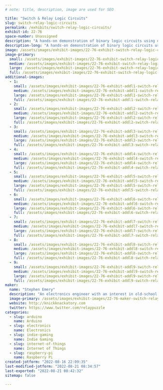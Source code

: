 ```yaml
---
# note: title, description, image are used for SEO

title: "Switch & Relay Logic Circuits"
slug: switch-relay-logic-circuits
permalink: /exhibits/switch-relay-logic-circuits/
exhibit-id: 22-76
space-number: Unassigned
description: "A hands-on demonstration of binary logic circuits using only switches and relays."
description-long: "A hands-on demonstration of binary logic circuits using only switches and relays. Circuits available for attendees to play with include a reconfigurable logic gate, a four-bit adder, a four-bit counter, river-crossing puzzles, and Ring the Bell, an IoT arcade machine based on the Chinese Ring Puzzle. Ring the Bell now has four levels of difficulty: players will be able to solve it by turning on four, five, six, or seven lights."
image: /assets/images/exhibit-images/22-76-exhibit-switch-relay-logic-circuits-img-8483-large.JPG
image-primary: 
  small: /assets/images/exhibit-images/22-76-exhibit-switch-relay-logic-circuits-img-8483-small.JPG
  medium: /assets/images/exhibit-images/22-76-exhibit-switch-relay-logic-circuits-img-8483-medium.JPG
  large: /assets/images/exhibit-images/22-76-exhibit-switch-relay-logic-circuits-img-8483-large.JPG
  full: /assets/images/exhibit-images/22-76-exhibit-switch-relay-logic-circuits-img-8483-full.JPG
additional-images: 
  - 1:
    small: /assets/images/exhibit-images/22-76-exhibit-addl1-switch-relay-logic-circuits-emery-adder-front-2-1024x768-small.png
    medium: /assets/images/exhibit-images/22-76-exhibit-addl1-switch-relay-logic-circuits-emery-adder-front-2-1024x768-medium.png
    large: /assets/images/exhibit-images/22-76-exhibit-addl1-switch-relay-logic-circuits-emery-adder-front-2-1024x768-large.png
    full: /assets/images/exhibit-images/22-76-exhibit-addl1-switch-relay-logic-circuits-emery-adder-front-2-1024x768-full.png
  - 2:
    small: /assets/images/exhibit-images/22-76-exhibit-addl2-switch-relay-logic-circuits-emery-adder-inside-1-1024x768-small.png
    medium: /assets/images/exhibit-images/22-76-exhibit-addl2-switch-relay-logic-circuits-emery-adder-inside-1-1024x768-medium.png
    large: /assets/images/exhibit-images/22-76-exhibit-addl2-switch-relay-logic-circuits-emery-adder-inside-1-1024x768-large.png
    full: /assets/images/exhibit-images/22-76-exhibit-addl2-switch-relay-logic-circuits-emery-adder-inside-1-1024x768-full.png
  - 3:
    small: /assets/images/exhibit-images/22-76-exhibit-addl3-switch-relay-logic-circuits-img-1440-small.JPG
    medium: /assets/images/exhibit-images/22-76-exhibit-addl3-switch-relay-logic-circuits-img-1440-medium.JPG
    large: /assets/images/exhibit-images/22-76-exhibit-addl3-switch-relay-logic-circuits-img-1440-large.JPG
    full: /assets/images/exhibit-images/22-76-exhibit-addl3-switch-relay-logic-circuits-img-1440-full.JPG
  - 4:
    small: /assets/images/exhibit-images/22-76-exhibit-addl4-switch-relay-logic-circuits-img-9076-small.JPG
    medium: /assets/images/exhibit-images/22-76-exhibit-addl4-switch-relay-logic-circuits-img-9076-medium.JPG
    large: /assets/images/exhibit-images/22-76-exhibit-addl4-switch-relay-logic-circuits-img-9076-large.JPG
    full: /assets/images/exhibit-images/22-76-exhibit-addl4-switch-relay-logic-circuits-img-9076-full.JPG
  - 5:
    small: /assets/images/exhibit-images/22-76-exhibit-addl5-switch-relay-logic-circuits-img-9078-small.JPG
    medium: /assets/images/exhibit-images/22-76-exhibit-addl5-switch-relay-logic-circuits-img-9078-medium.JPG
    large: /assets/images/exhibit-images/22-76-exhibit-addl5-switch-relay-logic-circuits-img-9078-large.JPG
    full: /assets/images/exhibit-images/22-76-exhibit-addl5-switch-relay-logic-circuits-img-9078-full.JPG
  - 6:
    small: /assets/images/exhibit-images/22-76-exhibit-addl6-switch-relay-logic-circuits-rtb-2018-full-1024x768-small.png
    medium: /assets/images/exhibit-images/22-76-exhibit-addl6-switch-relay-logic-circuits-rtb-2018-full-1024x768-medium.png
    large: /assets/images/exhibit-images/22-76-exhibit-addl6-switch-relay-logic-circuits-rtb-2018-full-1024x768-large.png
    full: /assets/images/exhibit-images/22-76-exhibit-addl6-switch-relay-logic-circuits-rtb-2018-full-1024x768-full.png
  - 7:
    small: /assets/images/exhibit-images/22-76-exhibit-addl7-switch-relay-logic-circuits-relaylogicgate-small.jpg
    medium: /assets/images/exhibit-images/22-76-exhibit-addl7-switch-relay-logic-circuits-relaylogicgate-medium.jpg
    large: /assets/images/exhibit-images/22-76-exhibit-addl7-switch-relay-logic-circuits-relaylogicgate-large.jpg
    full: /assets/images/exhibit-images/22-76-exhibit-addl7-switch-relay-logic-circuits-relaylogicgate-full.jpg
  - 8:
    small: /assets/images/exhibit-images/22-76-exhibit-addl8-switch-relay-logic-circuits-river-crossing-internal-1-1024x768-small.png
    medium: /assets/images/exhibit-images/22-76-exhibit-addl8-switch-relay-logic-circuits-river-crossing-internal-1-1024x768-medium.png
    large: /assets/images/exhibit-images/22-76-exhibit-addl8-switch-relay-logic-circuits-river-crossing-internal-1-1024x768-large.png
    full: /assets/images/exhibit-images/22-76-exhibit-addl8-switch-relay-logic-circuits-river-crossing-internal-1-1024x768-full.png
  - 9:
    small: /assets/images/exhibit-images/22-76-exhibit-addl9-switch-relay-logic-circuits-river-crossing-puzzles-3-1024x768-small.png
    medium: /assets/images/exhibit-images/22-76-exhibit-addl9-switch-relay-logic-circuits-river-crossing-puzzles-3-1024x768-medium.png
    large: /assets/images/exhibit-images/22-76-exhibit-addl9-switch-relay-logic-circuits-river-crossing-puzzles-3-1024x768-large.png
    full: /assets/images/exhibit-images/22-76-exhibit-addl9-switch-relay-logic-circuits-river-crossing-puzzles-3-1024x768-full.png
maker: 
  name: "Stephen Emery"
  description: "An electronics engineer with an interest in old-school switching logic. "
  image-primary: /assets/images/exhibit-images/22-76-maker-switch-relay-logic-circuits-profile-pic-small-225x300-medium.jpg
  website: http://knickknackatory.com
  twitter: https://www.twitter.com/relaypuzzle
categories: 
  - slug: arduino
    name: Arduino
  - slug: electronics
    name: Electronics
  - slug: indie-gaming
    name: Indie Gaming
  - slug: internet-of-things
    name: Internet of Things
  - slug: raspberry-pi
    name: Raspberry Pi
created-jotform: "2022-08-16 22:09:35"
last-modified-jotform: "2022-08-21 08:34:57"
last-exported: "2022-08-21 08:42:32"
sitemap: false

---
```

